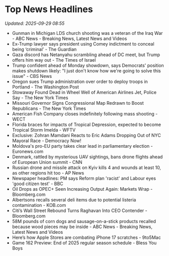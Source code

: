 # Top News Headlines

_Updated: 2025-09-29 08:55_

- Gunman in Michigan LDS church shooting was a veteran of the Iraq War - ABC News - Breaking News, Latest News and Videos
- Ex-Trump lawyer says president using Comey indictment to conceal being ‘criminal’ - The Guardian
- Gaza discord has Netanyahu scrambling ahead of DC meet, but Trump offers him way out - The Times of Israel
- Trump confident ahead of Monday showdown, says Democrats' position makes shutdown likely: "I just don't know how we're going to solve this issue" - CBS News
- Oregon sues Trump administration over order to deploy troops in Portland - The Washington Post
- Stowaway Found Dead in Wheel Well of American Airlines Jet, Police Say - The New York Times
- Missouri Governor Signs Congressional Map Redrawn to Boost Republicans - The New York Times
- American Fish Company closes indefinitely following mass shooting - WECT
- Florida braces for impacts of Tropical Depression, expected to become Tropical Storm Imelda - WFTV
- Exclusive: Zohran Mamdani Reacts to Eric Adams Dropping Out of NYC Mayoral Race - Democracy Now!
- Moldova's pro-EU party takes clear lead in parliamentary election - Euronews.com
- Denmark, rattled by mysterious UAV sightings, bans drone flights ahead of European Union summit - CNN
- Russian drone and missile attack on Kyiv kills 4 and wounds at least 10, as other regions hit too - AP News
- Newspaper headlines: PM says Reform plan 'racist' and Labour eyes 'good citizen test' - BBC
- Oil Drops as OPEC+ Seen Increasing Output Again: Markets Wrap - Bloomberg.com
- Albertsons recalls several deli items due to potential listeria contamination - KOB.com
- Citi’s Wall Street Rebound Turns Raghavan Into CEO Contender - Bloomberg.com
- 58M pounds of corn dogs and sausage-on-a-stick products recalled because wood pieces may be inside - ABC News - Breaking News, Latest News and Videos
- Here’s how Apple Stores are combating iPhone 17 scratches - 9to5Mac
- Game 162 Preview: End of 2025 regular season schedule - Bless You Boys